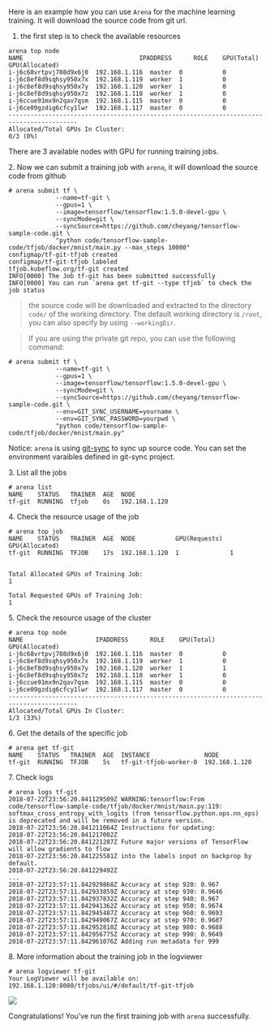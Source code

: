 
Here is an example how you can use `Arena` for the machine learning training. It will download the source code from git url.

1. the first step is to check the available resources

```
arena top node
NAME                                IPADDRESS      ROLE    GPU(Total)  GPU(Allocated)
i-j6c68vrtpvj708d9x6j0  192.168.1.116  master  0           0
i-j6c8ef8d9sqhsy950x7x  192.168.1.119  worker  1           0
i-j6c8ef8d9sqhsy950x7y  192.168.1.120  worker  1           0
i-j6c8ef8d9sqhsy950x7z  192.168.1.118  worker  1           0
i-j6ccue91mx9n2qav7qsm  192.168.1.115  master  0           0
i-j6ce09gzdig6cfcy1lwr  192.168.1.117  master  0           0
-----------------------------------------------------------------------------------------
Allocated/Total GPUs In Cluster:
0/3 (0%)
```

There are 3 available nodes with GPU for running training jobs.


2\. Now we can submit a training job with `arena`, it will download the source code from github

```
# arena submit tf \
             --name=tf-git \
             --gpus=1 \
             --image=tensorflow/tensorflow:1.5.0-devel-gpu \
             --syncMode=git \
             --syncSource=https://github.com/cheyang/tensorflow-sample-code.git \
             "python code/tensorflow-sample-code/tfjob/docker/mnist/main.py --max_steps 10000"
configmap/tf-git-tfjob created
configmap/tf-git-tfjob labeled
tfjob.kubeflow.org/tf-git created
INFO[0000] The Job tf-git has been submitted successfully
INFO[0000] You can run `arena get tf-git --type tfjob` to check the job status
```

> the source code will be downloaded and extracted to the directory `code/` of the working directory. The default working directory is `/root`, you can also specify by using `--workingDir`.

> If you are using the private git repo, you can use the following command:

```
# arena submit tf \
             --name=tf-git \
             --gpus=1 \
             --image=tensorflow/tensorflow:1.5.0-devel-gpu \
             --syncMode=git \
             --syncSource=https://github.com/cheyang/tensorflow-sample-code.git \
             --env=GIT_SYNC_USERNAME=yourname \
             --env=GIT_SYNC_PASSWORD=yourpwd \
             "python code/tensorflow-sample-code/tfjob/docker/mnist/main.py"
```

Notice: `arena` is using [git-sync](https://github.com/kubernetes/git-sync/blob/master/cmd/git-sync/main.go) to sync up source code. You can set the environment varaibles defined in git-sync project.

3\. List all the jobs

```
# arena list
NAME    STATUS   TRAINER  AGE  NODE
tf-git  RUNNING  tfjob    0s   192.168.1.120
```

4\. Check the resource usage of the job

```
# arena top job
NAME    STATUS   TRAINER  AGE  NODE           GPU(Requests)  GPU(Allocated)
tf-git  RUNNING  TFJOB    17s  192.168.1.120  1              1


Total Allocated GPUs of Training Job:
1

Total Requested GPUs of Training Job:
1
```

5\. Check the resource usage of the cluster

```
# arena top node
NAME                    IPADDRESS      ROLE    GPU(Total)  GPU(Allocated)
i-j6c68vrtpvj708d9x6j0  192.168.1.116  master  0           0
i-j6c8ef8d9sqhsy950x7x  192.168.1.119  worker  1           0
i-j6c8ef8d9sqhsy950x7y  192.168.1.120  worker  1           1
i-j6c8ef8d9sqhsy950x7z  192.168.1.118  worker  1           0
i-j6ccue91mx9n2qav7qsm  192.168.1.115  master  0           0
i-j6ce09gzdig6cfcy1lwr  192.168.1.117  master  0           0
-----------------------------------------------------------------------------------------
Allocated/Total GPUs In Cluster:
1/3 (33%)
```


6\. Get the details of the specific job

```
# arena get tf-git
NAME    STATUS   TRAINER  AGE  INSTANCE               NODE
tf-git  RUNNING  TFJOB    5s   tf-git-tfjob-worker-0  192.168.1.120
```

7\. Check logs

```
# arena logs tf-git
2018-07-22T23:56:20.841129509Z WARNING:tensorflow:From code/tensorflow-sample-code/tfjob/docker/mnist/main.py:119: softmax_cross_entropy_with_logits (from tensorflow.python.ops.nn_ops) is deprecated and will be removed in a future version.
2018-07-22T23:56:20.841211064Z Instructions for updating:
2018-07-22T23:56:20.841217002Z
2018-07-22T23:56:20.841221287Z Future major versions of TensorFlow will allow gradients to flow
2018-07-22T23:56:20.841225581Z into the labels input on backprop by default.
2018-07-22T23:56:20.841229492Z
...
2018-07-22T23:57:11.842929868Z Accuracy at step 920: 0.967
2018-07-22T23:57:11.842933859Z Accuracy at step 930: 0.9646
2018-07-22T23:57:11.842937832Z Accuracy at step 940: 0.967
2018-07-22T23:57:11.842941362Z Accuracy at step 950: 0.9674
2018-07-22T23:57:11.842945487Z Accuracy at step 960: 0.9693
2018-07-22T23:57:11.842949067Z Accuracy at step 970: 0.9687
2018-07-22T23:57:11.842952818Z Accuracy at step 980: 0.9688
2018-07-22T23:57:11.842956775Z Accuracy at step 990: 0.9649
2018-07-22T23:57:11.842961076Z Adding run metadata for 999
```

8\. More information about the training job in the logviewer

```
# arena logviewer tf-git
Your LogViewer will be available on:
192.168.1.120:8080/tfjobs/ui/#/default/tf-git-tfjob
```

![](1-tfjob-logviewer.jpg)


Congratulations! You've run the first training job with `arena` successfully. 